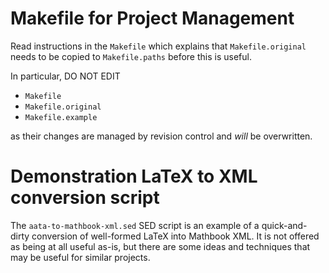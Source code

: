 # Makefile for Project Management

Read instructions in the `Makefile` which explains that `Makefile.original` needs to be copied to `Makefile.paths` before this is useful.

In particular,  DO NOT EDIT

* `Makefile`
* `Makefile.original`
* `Makefile.example`

as their changes are managed by revision control and *will* be overwritten.

# Demonstration LaTeX to XML conversion script

The `aata-to-mathbook-xml.sed` SED script is an example of a quick-and-dirty conversion of well-formed LaTeX into Mathbook XML.  It is not offered as being at all useful as-is, but there are some ideas and techniques that may be useful for similar projects.
